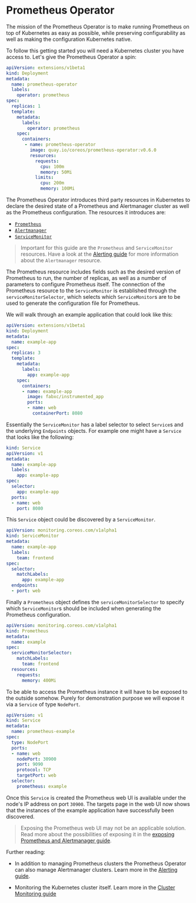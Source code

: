 # Prometheus Operator

The mission of the Prometheus Operator is to make running Prometheus on top of
Kubernetes as easy as possible, while preserving configurability as well as
making the configuration Kubernetes native.

To follow this getting started you will need a Kubernetes cluster you have
access to. Let's give the Prometheus Operator a spin:

[embedmd]:# (../../../deployment.yaml)
```yaml
apiVersion: extensions/v1beta1
kind: Deployment
metadata:
  name: prometheus-operator
  labels:
    operator: prometheus
spec:
  replicas: 1
  template:
    metadata:
      labels:
        operator: prometheus
    spec:
      containers:
       - name: prometheus-operator
         image: quay.io/coreos/prometheus-operator:v0.6.0
         resources:
           requests:
             cpu: 100m
             memory: 50Mi
           limits:
             cpu: 200m
             memory: 100Mi
```

The Prometheus Operator introduces third party resources in Kubernetes to
declare the desired state of a Prometheus and Alertmanager cluster as well as
the Prometheus configuration. The resources it introduces are:

* [`Prometheus`](../prometheus.md)
* [`Alertmanager`](../alertmanager.md)
* [`ServiceMonitor`](../service-monitor.md)

> Important for this guide are the `Prometheus` and `ServiceMonitor` resources.
> Have a look at the [Alerting guide](alerting.md) for more
> information about the `Alertmanager` resource.

The Prometheus resource includes fields such as the desired version of
Prometheus to run, the number of replicas, as well as a number of parameters to
configure Prometheus itself. The connection of the Prometheus resource to the
`ServiceMonitor` is established through the `serviceMonitorSelector`, which
selects which `ServiceMonitor`s are to be used to generate the configuration
file for Prometheus.

We will walk through an example application that could look like this:

[embedmd]:# (examples/example-app-deployment.yaml)
```yaml
apiVersion: extensions/v1beta1
kind: Deployment
metadata:
  name: example-app
spec:
  replicas: 3
  template:
    metadata:
      labels:
        app: example-app
    spec:
      containers:
      - name: example-app 
        image: fabxc/instrumented_app
        ports:
        - name: web
          containerPort: 8080
```

Essentially the `ServiceMonitor` has a label selector to select `Service`s and
the underlying `Endpoints` objects. For example one might have a `Service` that
looks like the following:

[embedmd]:# (examples/example-app-service.yaml)
```yaml
kind: Service
apiVersion: v1
metadata:
  name: example-app
  labels:
    app: example-app
spec:
  selector:
    app: example-app
  ports:
  - name: web
    port: 8080
```

This `Service` object could be discovered by a `ServiceMonitor`.

[embedmd]:# (examples/example-app-service-monitor.yaml)
```yaml
apiVersion: monitoring.coreos.com/v1alpha1
kind: ServiceMonitor
metadata:
  name: example-app
  labels:
    team: frontend
spec:
  selector:
    matchLabels:
      app: example-app
  endpoints:
  - port: web
```

Finally a `Prometheus` object defines the `serviceMonitorSelector` to specify
which `ServiceMonitor`s should be included when generating the Prometheus
configuration.

[embedmd]:# (examples/prometheus-example.yaml)
```yaml
apiVersion: monitoring.coreos.com/v1alpha1
kind: Prometheus
metadata:
  name: example
spec:
  serviceMonitorSelector:
    matchLabels:
      team: frontend
  resources:
    requests:
      memory: 400Mi
```

To be able to access the Prometheus instance it will have to be exposed to the
outside somehow. Purely for demonstration purpose we will expose it via a
`Service` of type `NodePort`.

[embedmd]:# (examples/prometheus-example-service.yaml)
```yaml
apiVersion: v1
kind: Service
metadata:
  name: prometheus-example
spec:
  type: NodePort
  ports:
  - name: web
    nodePort: 30900
    port: 9090
    protocol: TCP
    targetPort: web
  selector:
    prometheus: example
```

Once this `Service` is created the Prometheus web UI is available under the
node's IP address on port `30900`. The targets page in the web UI now shows
that the instances of the example application have successfully been
discovered.

> Exposing the Prometheus web UI may not be an applicable solution. Read more
> about the possibilities of exposing it in the [exposing Prometheus and
> Alertmanager guide](exposing-prometheus-and-alertmanager.md).

Further reading:

* In addition to managing Prometheus clusters the Prometheus Operator can also
  manage Alertmanager clusters. Learn more in the [Alerting
  guide](alerting.md).

* Monitoring the Kubernetes cluster itself. Learn more in the [Cluster
  Monitoring guide](cluster-monitoring.md)
